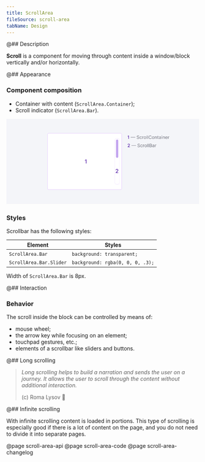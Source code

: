 ```yaml
---
title: ScrollArea
fileSource: scroll-area
tabName: Design
---
```


@## Description

**Scroll** is a component for moving through content inside a window/block vertically and/or horizontally.

@## Appearance

### Component composition

- Container with content (`ScrollArea.Container`);
- Scroll indicator (`ScrollArea.Bar`).

![scheme](static/scroll-scheme.png)

### Styles

Scrollbar has the following styles:

| Element                 | Styles                           |
| ----------------------- | -------------------------------- |
| `ScrollArea.Bar`        | `background: transparent;`       |
| `ScrollArea.Bar.Slider` | `background: rgba(0, 0, 0, .3);` |

Width of `ScrollArea.Bar` is 8px.

@## Interaction

### Behavior

The scroll inside the block can be controlled by means of:

- mouse wheel;
- the arrow key while focusing on an element;
- touchpad gestures, etc.;
- elements of a scrollbar like sliders and buttons.

@## Long scrolling

> _Long scrolling helps to build a narration and sends the user on a journey. It allows the user to scroll through the content without additional interaction._
>
> (c) Roma Lysov 🤪

@## Infinite scrolling

With infinite scrolling content is loaded in portions. This type of scrolling is especially good if there is a lot of content on the page, and you do not need to divide it into separate pages.

@page scroll-area-api
@page scroll-area-code
@page scroll-area-changelog
